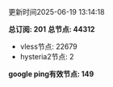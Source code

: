更新时间2025-06-19 13:14:18

**总订阅: 201**
**总节点: 44312**
- vless节点: 22679
- hysteria2节点: 2

**google ping有效节点: 149**
